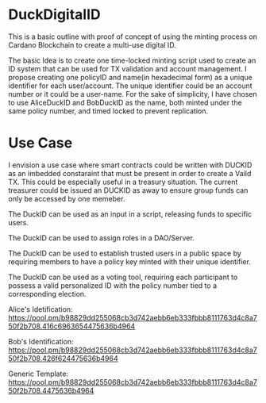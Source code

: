 # DuckDigitalID

This is a basic outline with proof of concept of using the minting process on Cardano Blockchain to create a multi-use digital ID. 

The basic Idea is to create one time-locked minting script used to create an ID system that can be used for TX validation and account management. 
I propose creating one policyID and name(in hexadecimal form) as a unique identifier for each user/account.
The unique identifier could be an account number or it could be a user-name. For the sake of simplicity, I have chosen to use AliceDuckID and BobDuckID as the name, both minted under the same policy number, and timed locked to prevent replication. 

# Use Case
I envision a use case where smart contracts could be written with DUCKID as an imbedded constaraint that must be present in order to create a Vaild TX. This could be especially useful in a treasury situation. The current treasurer could be issued an DUCKID as away to ensure group funds can only be accessed by one memeber. 

The DuckID can be used as an input in a script, releasing funds to specific users. 

The DuckID can be used to assign roles in a DAO/Server. 

The DuckID can be used to establish trusted users in a public space by requiring members to have a policy key minted with their unique identifier. 

The DuckID can be used as a voting tool, requiring each participant to possess a valid personalized ID with the policy number tied to a corresponding election.

Alice's Idetification:
https://pool.pm/b98829dd255068cb3d742aebb6eb333fbbb8111763d4c8a750f2b708.416c6963654475636b4964

Bob's Identification:
https://pool.pm/b98829dd255068cb3d742aebb6eb333fbbb8111763d4c8a750f2b708.426f624475636b4964

Generic Template:
https://pool.pm/b98829dd255068cb3d742aebb6eb333fbbb8111763d4c8a750f2b708.4475636b4964
